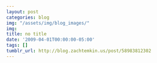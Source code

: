 ```yaml
---
layout: post
categories: blog
img: "/assets/img/blog_images/"
img: 
title: no title
date: '2009-04-01T00:00:00-05:00'
tags: []
tumblr_url: http://blog.zachtemkin.us/post/58983812302
---
```

